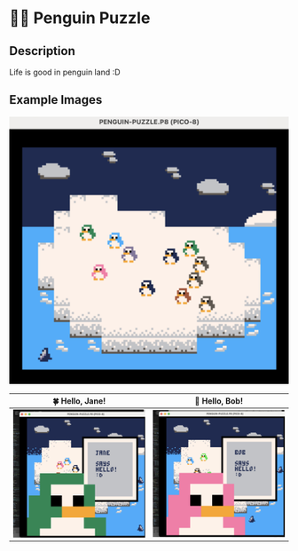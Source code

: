 # 🐧🧊 Penguin Puzzle

## Description

Life is good in penguin land :D


## Example Images

![Penguin puzzle game view](./example-view.png) 


🍀 Hello, Jane!   |   🌸 Hello, Bob! 
:-------------------------:|:-------------------------:
![Jane NPC saying hello](./penguin-hello-jane.png)  |  ![Bob NPC saying hello](./penguin-hello-bob.png) 





